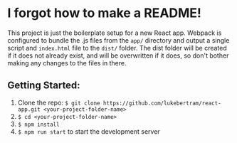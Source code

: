 # I forgot how to make a README!

This project is just the boilerplate setup for a new React app. Webpack is configured to bundle the .js files from the `app/` directory and output a single script and `index.html` file to the `dist/` folder. The dist folder will be created if it does not already exist, and will be overwritten if it does, so don't bother making any changes to the files in there.

## Getting Started:
1. Clone the repo: `$ git clone https://github.com/lukebertram/react-app.git <your-project-folder-name>`
2. `$ cd <your-project-folder-name>`
3. `$ npm install`
4. `$ npm run start` to start the development server